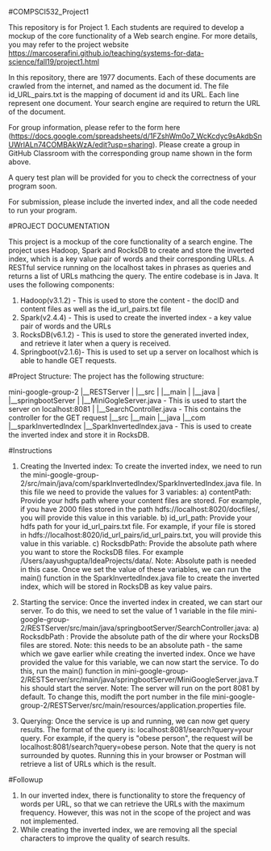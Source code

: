 #COMPSCI532_Project1

This repository is for Project 1. Each students are required to develop a mockup of the core functionality of a Web search engine. For more details, you may refer to the project website https://marcoserafini.github.io/teaching/systems-for-data-science/fall19/project1.html

In this repository, there are 1977 documents. Each of these documents are crawled from the internet, and named as the document id. The file id_URL_pairs.txt is the mapping of document id and its URL. Each line represent one document. Your search engine are required to return the URL of the document. 

For group information, please refer to the form here (https://docs.google.com/spreadsheets/d/1FZshWm0o7_WcKcdyc9sAkdbSnUWrlALn74COMBAkWzA/edit?usp=sharing). Please create a group in GitHub Classroom with the corresponding group name shown in the form above. 

A query test plan will be provided for you to check the correctness of your program soon. 

For submission, please include the inverted index, and all the code needed to run your program. 

#PROJECT DOCUMENTATION

This project is a mockup of the core functionality of a search engine. The project uses Hadoop, Spark and RocksDB to create and store the inverted index, which is a key value pair of words and their corresponding URLs. A RESTful service running on the localhost takes in phrases as queries and returns a list of URLs mathcing the query. The entire codebase is in Java.
It uses the following components:
1. Hadoop(v3.1.2) - This is used to store the content - the docID and content files as well as the id_url_pairs.txt file
2. Spark(v2.4.4) - This is used to create the inverted index - a key value pair of words and the URLs
3. RocksDB(v6.1.2) - This is used to store the generated inverted index, and retrieve it later when a query is received.
4. Springboot(v2.1.6)- This is used to set up a server on localhost which is able to handle GET requests.

#Project Structure:
The project has the following structure:

mini-google-group-2
|__RESTServer
|   |__src
|      |__main
|         |__java
|            |__springbootServer
|	        |__MiniGogleServer.java - This is used to start the server on localhost:8081
|	        |__SearchController.java - This contains the controller for the GET request
|__src
   |__main
      |__java
         |__com
            |__sparkInvertedIndex
               |__SparkInvertedIndex.java - This is used to create the inverted index and store it in RocksDB.

#Instructions

1. Creating the Inverted index: To create the inverted index, we need to run the mini-google-group-2/src/main/java/com/sparkInvertedIndex/SparkInvertedIndex.java file. In this file we need to provide the values for 3 variables:
a) contentPath: Provide your hdfs path where your content files are stored. For example, if you have 2000 files stored in the path hdfs://localhost:8020/docfiles/, you will provide this value in this variable. 
b) id_url_path: Provide your hdfs path for your id_url_pairs.txt file. For example, if your file is stored in hdfs://localhost:8020/id_url_pairs/id_url_pairs.txt, you will provide this value in this variable.
c) RocksdbPath: Provide the absolute path where you want to store the RocksDB files. For example /Users/aayushgupta/IdeaProjects/data/. Note: Absolute path is needed in this case.
Once we set the value of these variables, we can run the main() function in the SparkInvertedIndex.java file to create the inverted index, which will be stored in RocksDB as key value pairs.

2. Starting the service: Once the inverted index in created, we can start our server. To do this, we need to set the value of 1 variable in the file mini-google-group-2/RESTServer/src/main/java/springbootServer/SearchController.java:
a) RocksdbPath : Provide the absolute path of the dir where your RocksDB files are stored. Note: this needs to be an absolute path - the same which we gave earlier while creating the inverted index.
Once we have provided the value for this variable, we can now start the service. To do this, run the main() function in mini-google-group-2/RESTServer/src/main/java/springbootServer/MiniGoogleServer.java.This should start the server. Note: The server will run on the port 8081 by default. To change this, modift the port number in the file mini-google-group-2/RESTServer/src/main/resources/application.properties file.

3. Querying: Once the service is up and running, we can now get query results. The format of the query is: localhost:8081/search?query=your query. For example, if the query is "obese person", the request will be localhost:8081/search?query=obese person. Note that the query is not surrounded by quotes. Running this in your browser or Postman will retrieve a list of URLs which is the result.

#Followup

1. In our inverted index, there is functionality to store the frequency of words per URL, so that we can retrieve the URLs with the maximum frequency. However, this was not in the scope of the project and was not implemented.
2. While creating the inverted index, we are removing all the special characters to improve the quality of search results.
   
